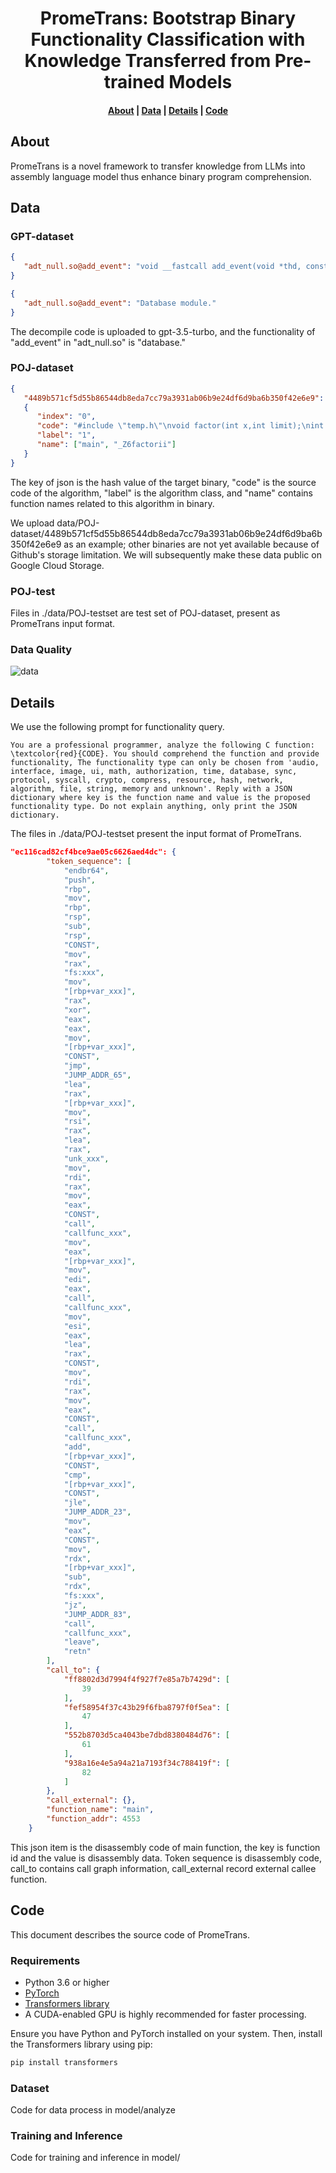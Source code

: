 <h1 align="center">PromeTrans: Bootstrap Binary Functionality Classification with Knowledge Transferred from Pre-trained Models</h1>

<h4 align="center">
<p>
<a href=#about>About</a> |
<a href=#data>Data</a> |
<a href=#details>Details</a> |
<a href=#code>Code</a>
<p>
</h4>

## About
PromeTrans is a novel framework to transfer knowledge from LLMs into assembly language model thus enhance binary program comprehension.

## Data

### GPT-dataset

```json
{
   "adt_null.so@add_event": "void __fastcall add_event(void *thd, const char *var, LEX_CSTRING event, const char *data, size_t data_length)\n{\n  size_t v5; // rbx\n  size_t v6; // rax\n  size_t v7; // rbx\n  size_t v8; // r14\n  __int64 v9; // rax\n  char *v10; // r12\n  void (*v11)(__int64, size_t, const char *, ...); // r11\n  __int64 v12; // rax\n  const char *str; // [rsp+0h] [rbp-40h]\n\n  v5 = data_length + event.length + 4;\n  str = event.str;\n  v6 = strlen(var);\n  v7 = v6 + v5;\n  v8 = v6;\n  v9 = ((__int64 (__fastcall *)(_QWORD, size_t, __int64))*mysql_malloc_service)(0LL, v7, 8LL);\n  v10 = (char *)v9;\n  v11 = *(void (**)(__int64, size_t, const char *, ...))my_snprintf_service;\n  if ( v8 )\n  {\n    v11(v9, v7, \"%s%s%s;%s;\", var, \"\\n\", str, data);\n    v12 = 1LL;\n  }\n  else\n  {\n    v11(v9, v7, \"%s%s%s;%s;\", var, \"\", str, data);\n    v12 = 2LL;\n  }\n  v10[v7 - v12] = 0;\n  *mysql_sysvar_event_record.resolve(thd, mysql_sysvar_event_record.offset) = v10;\n}\n"
}
```
```json
{
   "adt_null.so@add_event": "Database module."
}
```

The decompile code is uploaded to gpt-3.5-turbo, and the functionality of "add_event" in "adt_null.so" is "database."


### POJ-dataset
```json
{
   "4489b571cf5d55b86544db8eda7cc79a3931ab06b9e24df6d9ba6b350f42e6e9": 
   {
      "index": "0",
      "code": "#include \"temp.h\"\nvoid factor(int x,int limit);\nint result;\nint main()\n{\n\tint n;\n\tscanf(\"%d\",&n);\n\tint input;\n\tfor(int i=0;i<=n-1;i++)\n\t{\n\t\tscanf(\"%d\",&input);\n\t\tresult=1;//limit?2?????result=1;\n\t\tfactor(input,2);//limit?2?????result=1;\n\t\tprintf(\"%d\\n\",result);\n\t}\n\treturn 0;\n}\nvoid factor(int x,int limit)\n{\n\tint remainder;\n\tif(x<limit)\n\t{\n\t\treturn;\n\t}\n\tfor(int i=limit;i<=x;i++)\n\t{\n\t\tremainder=x%i;\n\t\tif(remainder==0)\n\t\t{\n\t\t\tif(x/i>=i)\n\t\t\t{\n\t\t\t\tresult++;\n\t\t\t\tfactor(x/i,i);\n\t\t\t}\n\t\t}\n\t}\n}",
      "label": "1",
      "name": ["main", "_Z6factorii"]
   }
}
```
The key of json is the hash value of the target binary,  "code" is the source code of the algorithm, "label" is the algorithm class, and "name" contains function names related to this algorithm in binary.

We upload data/POJ-dataset/4489b571cf5d55b86544db8eda7cc79a3931ab06b9e24df6d9ba6b350f42e6e9 as an example; other binaries are not yet available because of Github's storage limitation. We will subsequently make these data public on Google Cloud Storage.

### POJ-test
Files in ./data/POJ-testset are test set of POJ-dataset, present as PromeTrans input format.


### Data Quality

![data](./images/quality.png)

## Details
We use the following prompt for functionality query.
```
You are a professional programmer, analyze the following C function: \textcolor{red}{CODE}. You should comprehend the function and provide functionality, The functionality type can only be chosen from 'audio, interface, image, ui, math, authorization, time, database, sync, protocol, syscall, crypto, compress, resource, hash, network, algorithm, file, string, memory and unknown'. Reply with a JSON dictionary where key is the function name and value is the proposed functionality type. Do not explain anything, only print the JSON dictionary.
```

The files in ./data/POJ-testset present the input format of PromeTrans.
```json
"ec116cad82cf4bce9ae05c6626aed4dc": {
        "token_sequence": [
            "endbr64",
            "push",
            "rbp",
            "mov",
            "rbp",
            "rsp",
            "sub",
            "rsp",
            "CONST",
            "mov",
            "rax",
            "fs:xxx",
            "mov",
            "[rbp+var_xxx]",
            "rax",
            "xor",
            "eax",
            "eax",
            "mov",
            "[rbp+var_xxx]",
            "CONST",
            "jmp",
            "JUMP_ADDR_65",
            "lea",
            "rax",
            "[rbp+var_xxx]",
            "mov",
            "rsi",
            "rax",
            "lea",
            "rax",
            "unk_xxx",
            "mov",
            "rdi",
            "rax",
            "mov",
            "eax",
            "CONST",
            "call",
            "callfunc_xxx",
            "mov",
            "eax",
            "[rbp+var_xxx]",
            "mov",
            "edi",
            "eax",
            "call",
            "callfunc_xxx",
            "mov",
            "esi",
            "eax",
            "lea",
            "rax",
            "CONST",
            "mov",
            "rdi",
            "rax",
            "mov",
            "eax",
            "CONST",
            "call",
            "callfunc_xxx",
            "add",
            "[rbp+var_xxx]",
            "CONST",
            "cmp",
            "[rbp+var_xxx]",
            "CONST",
            "jle",
            "JUMP_ADDR_23",
            "mov",
            "eax",
            "CONST",
            "mov",
            "rdx",
            "[rbp+var_xxx]",
            "sub",
            "rdx",
            "fs:xxx",
            "jz",
            "JUMP_ADDR_83",
            "call",
            "callfunc_xxx",
            "leave",
            "retn"
        ],
        "call_to": {
            "ff8802d3d7994f4f927f7e85a7b7429d": [
                39
            ],
            "fef58954f37c43b29f6fba8797f0f5ea": [
                47
            ],
            "552b8703d5ca4043be7dbd8380484d76": [
                61
            ],
            "938a16e4e5a94a21a7193f34c788419f": [
                82
            ]
        },
        "call_external": {},
        "function_name": "main",
        "function_addr": 4553
    }
```
This json item is the disassembly code of main function, the key is function id and the value is disassembly data. Token sequence is disassembly code, call_to contains call graph information, call_external record external callee function.

## Code

This document describes the source code of PromeTrans.


### Requirements
- Python 3.6 or higher
- [PyTorch](https://pytorch.org/get-started/locally/)
- [Transformers library](https://huggingface.co/docs/transformers/installation)
- A CUDA-enabled GPU is highly recommended for faster processing.

Ensure you have Python and PyTorch installed on your system. Then, install the Transformers library using pip:
```bash
pip install transformers
```

### Dataset

Code for data process in model/analyze


### Training and Inference

Code for training and inference in model/